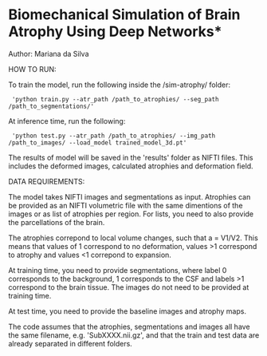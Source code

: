 # Biomechanical Simulation of Brain Atrophy Using Deep Networks*

Author: Mariana da Silva


HOW TO RUN:

To train the model, run the following inside the /sim-atrophy/ folder:

     'python train.py --atr_path /path_to_atrophies/ --seg_path /path_to_segmentations/'


At inference time, run the following:

     'python test.py --atr_path /path_to_atrophies/ --img_path /path_to_images/ --load_model trained_model_3d.pt'

The results of model will be saved in the 'results' folder as NIFTI files. This includes the deformed images, calculated atrophies and deformation field.


DATA REQUIREMENTS:

The model takes NIFTI images and segmentations as input. Atrophies can be provided as an NIFTI volumetric file with the same dimentions of the images or as list of atrophies per region. For lists, you need to also provide the parcellations of the brain.

The atrophies correpond to local volume changes, such that a = V1/V2. This means that values of 1 correspond to no deformation, values >1 correspond to atrophy and values <1 correpond to expansion.

At training time, you need to provide segmentations, where label 0 corresponds to the background, 1 corresponds to the CSF and labels >1 correspond to the brain tissue. The images do not need to be provided at training time.

At test time, you need to provide the baseline images and atrophy maps.

The code assumes that the atrophies, segmentations and images all have the same filename, e.g. 'SubXXXX.nii.gz', and that the train and test data are already separated in different folders.
